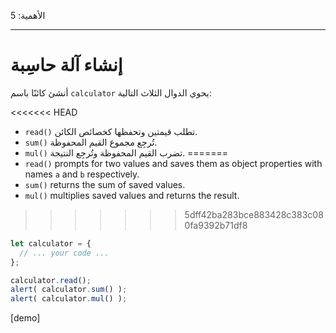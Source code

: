 الأهمية: 5

---

# إنشاء آلة حاسِبة

أنشئ كائنًا باسم `calculator` يحوي الدوال الثلاث التالية:

<<<<<<< HEAD
- `read()‎` تطلب قيمتين وتحفظها كخصائص الكائن.
- `sum()‎` تُرجِع مجموع القيم المحفوظة.
- `mul()‎` تضرب القيم المحفوظة وتُرجِع النتيجة.
=======
- `read()` prompts for two values and saves them as object properties with names `a` and `b` respectively.
- `sum()` returns the sum of saved values.
- `mul()` multiplies saved values and returns the result.
>>>>>>> 5dff42ba283bce883428c383c080fa9392b71df8

```js
let calculator = {
  // ... your code ...
};

calculator.read();
alert( calculator.sum() );
alert( calculator.mul() );
```

[demo]
